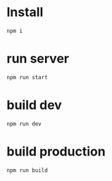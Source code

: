 # Install
`npm i`

# run server

`npm run start`

# build dev

`npm run dev`

# build production

`npm run build`